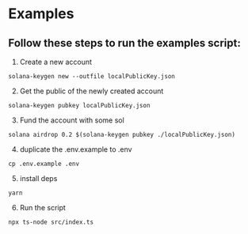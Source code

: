 # Examples 

## Follow these steps to run the examples script:
1. Create a new account
```
solana-keygen new --outfile localPublicKey.json
```
2. Get the public of the newly created account
```
solana-keygen pubkey localPublicKey.json
```
3. Fund the account with some sol
```
solana airdrop 0.2 $(solana-keygen pubkey ./localPublicKey.json)
```
4. duplicate the .env.example to .env
```
cp .env.example .env
```

5. install deps
```
yarn
```
6. Run the script
```
npx ts-node src/index.ts
```